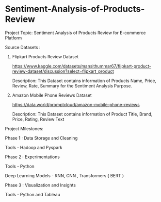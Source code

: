 # Sentiment-Analysis-of-Products-Review
Project Topic: Sentiment Analysis of Products Review for E-commerce Platform

Source Datasets :

1) Flipkart Products Review Dataset
   
      https://www.kaggle.com/datasets/mansithummar67/flipkart-product-review-dataset/discussion?select=flipkart_product

      Description: This Dataset contains information of Products Name, Price, Review, Rate, Summary for the Sentiment Analysis Purpose. 

2) Amazon Mobile Phone Reviews Dataset
   
      https://data.world/promptcloud/amazon-mobile-phone-reviews

      Description: This Dataset contains information of Product Title, Brand, Price, Rating, Review Text

Project Milestones:

Phase 1 : Data Storage and Cleaning

Tools - Hadoop and Pyspark

Phase 2 : Experimentations

Tools - Python

Deep Learning Models - RNN, CNN , Transformers ( BERT )

Phase 3 : Visualization and Insights

Tools - Python and Tableau
